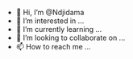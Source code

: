 - 👋 Hi, I’m @Ndjidama
- 👀 I’m interested in ...
- 🌱 I’m currently learning ...
- 💞️ I’m looking to collaborate on ...
- 📫 How to reach me ...

<!---
Ndjidama/Ndjidama is a ✨ special ✨ repository because its `README.md` (this file) appears on your GitHub profile.
You can click the Preview link to take a look at your changes.
--->
